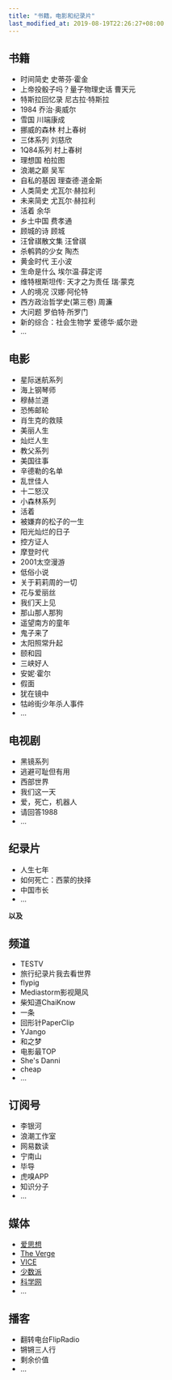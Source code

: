```yaml
---
title: "书籍，电影和纪录片"
last_modified_at: 2019-08-19T22:26:27+08:00
---
```


## 书籍

* 时间简史 史蒂芬·霍金
* 上帝投骰子吗？量子物理史话 曹天元
* 特斯拉回忆录 尼古拉·特斯拉
* 1984 乔治·奥威尔
* 雪国 川端康成
* 挪威的森林 村上春树
* 三体系列 刘慈欣
* 1Q84系列 村上春树
* 理想国 柏拉图
* 浪潮之巅 吴军
* 自私的基因 理查德·道金斯 
* 人类简史 尤瓦尔·赫拉利
* 未来简史 尤瓦尔·赫拉利
* 活着 余华
* 乡土中国 费孝通
* 顾城的诗 顾城
* 汪曾祺散文集 汪曾祺
* 杀鹌鹑的少女 陶杰
* 黄金时代 王小波
* 生命是什么 埃尔温·薛定谔
* 维特根斯坦传: 天才之为责任 瑞·蒙克
* 人的境况 汉娜·阿伦特
* 西方政治哲学史(第三卷) 周濂
* 大问题 罗伯特·所罗门
* 新的综合：社会生物学 爱德华·威尔逊
* ...

## 电影

* 星际迷航系列
* 海上钢琴师
* 穆赫兰道
* 恐怖邮轮
* 肖生克的救赎
* 美丽人生
* 灿烂人生
* 教父系列
* 美国往事
* 辛德勒的名单
* 乱世佳人
* 十二怒汉
* 小森林系列
* 活着
* 被嫌弃的松子的一生
* 阳光灿烂的日子
* 控方证人
* 摩登时代
* 2001太空漫游
* 低俗小说
* 关于莉莉周的一切
* 花与爱丽丝
* 我们天上见
* 那山那人那狗
* 遥望南方的童年
* 鬼子来了
* 太阳照常升起
* 颐和园
* 三峡好人
* 安妮·霍尔
* 假面
* 犹在镜中
* 牯岭街少年杀人事件
* ...


## 电视剧

* 黑镜系列
* 逃避可耻但有用
* 西部世界
* 我们这一天
* 爱，死亡，机器人
* 请回答1988
* ...

## 纪录片

* 人生七年
* 如何死亡：西蒙的抉择
* 中国市长
* ...

**以及**

## 频道

* TESTV
* 旅行纪录片我去看世界
* flypig
* Mediastorm影视飓风
* 柴知道ChaiKnow
* 一条
* 回形针PaperClip
* YJango
* 和之梦
* 电影最TOP
* She's Danni
* cheap
* ...

## 订阅号

* 李银河
* 浪潮工作室
* 网易数读
* 宁南山
* 毕导
* 虎嗅APP
* 知识分子
* ...

## 媒体

* [爱思想](http://www.aisixiang.com/)
* [The Verge](https://www.theverge.com/)
* [VICE](http://www.vice.cn)
* [少数派](https://sspai.com)
* [科学网](http://www.sciencenet.cn/)
* ...

## 播客
* 翻转电台FlipRadio
* 锵锵三人行
* 剩余价值
* ...
